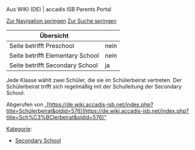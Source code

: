 Aus WIKI (DE) | accadis ISB Parents Portal

[Zur Navigation springen](https://de.wiki.accadis-isb.net/Sch%C3%BClerbeirat#mw-head) [Zur Suche springen](https://de.wiki.accadis-isb.net/Sch%C3%BClerbeirat#searchInput)

| Übersicht | |
| --- | --- |
| Seite betrifft Preschool | nein |
| Seite betrifft Elementary School | nein |
| Seite betrifft Secondary School | ja |

Jede Klasse wählt zwei Schüler, die sie im Schülerbeirat vertreten. Der Schülerbeirat trifft sich regelmäßig mit der Schulleitung der Secondary School.

Abgerufen von „[https://de.wiki.accadis-isb.net/index.php?title=Schülerbeirat&oldid=576](https://de.wiki.accadis-isb.net/index.php?title=Sch%C3%BClerbeirat&oldid=576)“

[Kategorie](https://de.wiki.accadis-isb.net/Spezial:Kategorien "Spezial:Kategorien"):

-   [Secondary School](https://de.wiki.accadis-isb.net/Kategorie:Secondary_School "Kategorie:Secondary School")